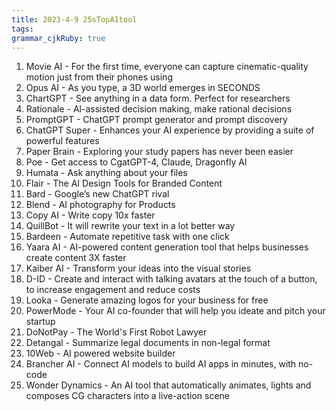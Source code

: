 ```yaml
---
title: 2023-4-9 25sTopAItool
tags: 
grammar_cjkRuby: true
---
```


 1. Movie AI - For the first time, everyone can capture cinematic-quality motion just from their phones using 
 2. Opus AI - As you type, a 3D world emerges in SECONDS 
 3. ChartGPT - See anything in a data form. Perfect for researchers 
 4. Rationale - Al-assisted decision making, make rational decisions 
 5. PromptGPT - ChatGPT prompt generator and prompt discovery 
 6. ChatGPT Super - Enhances your AI experience by providing a suite of powerful features 
 7. Paper Brain - Exploring your study papers has never been easier 
 8. Poe - Get access to CgatGPT-4, Claude, Dragonfly AI 
 9. Humata - Ask anything about your files 
 10. Flair - The AI Design Tools for Branded Content 
 11. Bard - Google’s new ChatGPT rival 
 12. Blend - AI photography for Products 
 13. Copy AI - Write copy 10x faster 
 14. QuillBot - It will rewrite your text in a lot better way 
 15. Bardeen - Automate repetitive task with one click 
 16. Yaara AI - AI-powered content generation tool that helps businesses create content 3X faster 
 17. Kaiber AI - Transform your ideas into the visual stories 
 18. D-ID - Create and interact with talking avatars at the touch of a button, to increase engagement and reduce costs 
 19. Looka - Generate amazing logos for your business for free 
 20. PowerMode - Your AI co-founder that will help you ideate and pitch your startup 
 21. DoNotPay - The World's First Robot Lawyer 
 22. Detangal - Summarize legal documents in non-legal format 
 23. 10Web - AI powered website builder 
 24. Brancher AI - Connect AI models to build AI apps in minutes, with no-code 
 25. Wonder Dynamics - An AI tool that automatically animates, lights and composes CG characters into a live-action scene 